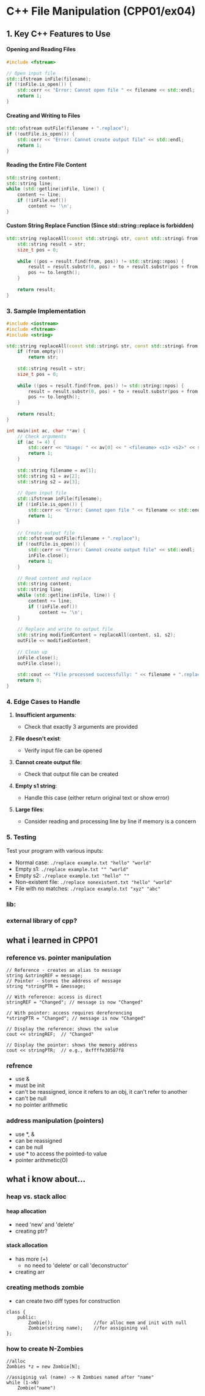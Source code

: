 # C++ File Manipulation (CPP01/ex04)

## 1. Key C++ Features to Use

#### Opening and Reading Files
```cpp
#include <fstream>

// Open input file
std::ifstream inFile(filename);
if (!inFile.is_open()) {
    std::cerr << "Error: Cannot open file " << filename << std::endl;
    return 1;
}
```

#### Creating and Writing to Files
```cpp
std::ofstream outFile(filename + ".replace");
if (!outFile.is_open()) {
    std::cerr << "Error: Cannot create output file" << std::endl;
    return 1;
}
```

#### Reading the Entire File Content
```cpp
std::string content;
std::string line;
while (std::getline(inFile, line)) {
    content += line;
    if (!inFile.eof())
        content += '\n';
}
```

#### Custom String Replace Function (Since std::string::replace is forbidden)
```cpp
std::string replaceAll(const std::string& str, const std::string& from, const std::string& to) {
    std::string result = str;
    size_t pos = 0;
    
    while ((pos = result.find(from, pos)) != std::string::npos) {
        result = result.substr(0, pos) + to + result.substr(pos + from.length());
        pos += to.length();
    }
    
    return result;
}
```

### 3. Sample Implementation

```cpp
#include <iostream>
#include <fstream>
#include <string>

std::string replaceAll(const std::string& str, const std::string& from, const std::string& to) {
    if (from.empty())
        return str;
        
    std::string result = str;
    size_t pos = 0;
    
    while ((pos = result.find(from, pos)) != std::string::npos) {
        result = result.substr(0, pos) + to + result.substr(pos + from.length());
        pos += to.length();
    }
    
    return result;
}

int main(int ac, char **av) {
    // Check arguments
    if (ac != 4) {
        std::cerr << "Usage: " << av[0] << " <filename> <s1> <s2>" << std::endl;
        return 1;
    }
    
    std::string filename = av[1];
    std::string s1 = av[2];
    std::string s2 = av[3];
    
    // Open input file
    std::ifstream inFile(filename);
    if (!inFile.is_open()) {
        std::cerr << "Error: Cannot open file " << filename << std::endl;
        return 1;
    }
    
    // Create output file
    std::ofstream outFile(filename + ".replace");
    if (!outFile.is_open()) {
        std::cerr << "Error: Cannot create output file" << std::endl;
        inFile.close();
        return 1;
    }
    
    // Read content and replace
    std::string content;
    std::string line;
    while (std::getline(inFile, line)) {
        content += line;
        if (!inFile.eof())
            content += '\n';
    }
    
    // Replace and write to output file
    std::string modifiedContent = replaceAll(content, s1, s2);
    outFile << modifiedContent;
    
    // Clean up
    inFile.close();
    outFile.close();
    
    std::cout << "File processed successfully: " << filename + ".replace" << std::endl;
    return 0;
}
```

### 4. Edge Cases to Handle

1. **Insufficient arguments**:
   - Check that exactly 3 arguments are provided

2. **File doesn't exist**:
   - Verify input file can be opened

3. **Cannot create output file**:
   - Check that output file can be created

4. **Empty s1 string**:
   - Handle this case (either return original text or show error)

5. **Large files**:
   - Consider reading and processing line by line if memory is a concern

### 5. Testing

Test your program with various inputs:
- Normal case: `./replace example.txt "hello" "world"`
- Empty s1: `./replace example.txt "" "world"`
- Empty s2: `./replace example.txt "hello" ""`
- Non-existent file: `./replace nonexistent.txt "hello" "world"`
- File with no matches: `./replace example.txt "xyz" "abc"`



### lib: <fstream>

### external library of cpp?


## what i learned in CPP01

### reference vs. pointer manipulation
```
// Reference - creates an alias to message
string &stringREF = message;
// Pointer - stores the address of message
string *stringPTR = &message;

// With reference: access is direct
stringREF = "Changed"; // message is now "Changed"

// With pointer: access requires dereferencing
*stringPTR = "Changed"; // message is now "Changed"

// Display the reference: shows the value
cout << stringREF;  // "Changed"

// Display the pointer: shows the memory address
cout << stringPTR;  // e.g., 0xffffe30587f8
```

### refrence
- use &
- must be init
- can't be reassigned, ionce it refers to an obj, it can't refer to another
- can't be null
- no pointer arithmetic

### address manipulation (pointers)
- use *, &
- can be reassigned
- can be null
- use * to access the pointed-to value
- pointer arithmetic(O)

## what i know about...

### heap vs. stack alloc

#### heap allocation
- need 'new' and 'delete'
- creating ptr?

#### stack allocation
- has more (+)
	- no need to 'delete' or call 'deconstructor'
- creating arr


### creating methods zombie

- can create two diff types for construction
```
class {
	public:
		Zombie();				//for alloc mem and init with null
		Zombie(string name);	//for assigining val 
};
```

### how to create N-Zombies
```
//alloc
Zombies *z = new Zombie[N];

//assiginig val (name) -> N Zombies named after "name"
while (1->N)
	Zombie("name")

```


